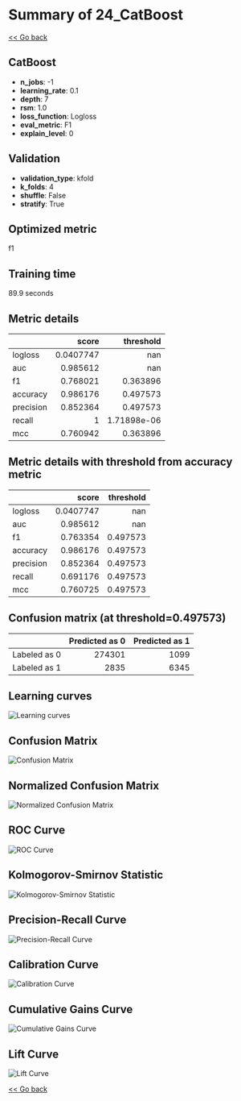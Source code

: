 # Summary of 24_CatBoost

[<< Go back](../README.md)


## CatBoost
- **n_jobs**: -1
- **learning_rate**: 0.1
- **depth**: 7
- **rsm**: 1.0
- **loss_function**: Logloss
- **eval_metric**: F1
- **explain_level**: 0

## Validation
 - **validation_type**: kfold
 - **k_folds**: 4
 - **shuffle**: False
 - **stratify**: True

## Optimized metric
f1

## Training time

89.9 seconds

## Metric details
|           |     score |     threshold |
|:----------|----------:|--------------:|
| logloss   | 0.0407747 | nan           |
| auc       | 0.985612  | nan           |
| f1        | 0.768021  |   0.363896    |
| accuracy  | 0.986176  |   0.497573    |
| precision | 0.852364  |   0.497573    |
| recall    | 1         |   1.71898e-06 |
| mcc       | 0.760942  |   0.363896    |


## Metric details with threshold from accuracy metric
|           |     score |   threshold |
|:----------|----------:|------------:|
| logloss   | 0.0407747 |  nan        |
| auc       | 0.985612  |  nan        |
| f1        | 0.763354  |    0.497573 |
| accuracy  | 0.986176  |    0.497573 |
| precision | 0.852364  |    0.497573 |
| recall    | 0.691176  |    0.497573 |
| mcc       | 0.760725  |    0.497573 |


## Confusion matrix (at threshold=0.497573)
|              |   Predicted as 0 |   Predicted as 1 |
|:-------------|-----------------:|-----------------:|
| Labeled as 0 |           274301 |             1099 |
| Labeled as 1 |             2835 |             6345 |

## Learning curves
![Learning curves](learning_curves.png)
## Confusion Matrix

![Confusion Matrix](confusion_matrix.png)


## Normalized Confusion Matrix

![Normalized Confusion Matrix](confusion_matrix_normalized.png)


## ROC Curve

![ROC Curve](roc_curve.png)


## Kolmogorov-Smirnov Statistic

![Kolmogorov-Smirnov Statistic](ks_statistic.png)


## Precision-Recall Curve

![Precision-Recall Curve](precision_recall_curve.png)


## Calibration Curve

![Calibration Curve](calibration_curve_curve.png)


## Cumulative Gains Curve

![Cumulative Gains Curve](cumulative_gains_curve.png)


## Lift Curve

![Lift Curve](lift_curve.png)



[<< Go back](../README.md)
